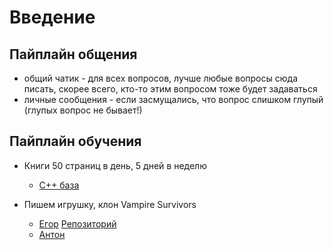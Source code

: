 # Введение

## Пайплайн общения

- общий чатик - для всех вопросов, лучше любые вопросы сюда писать, скорее всего, кто-то этим вопросом тоже будет задаваться
- личные сообщения - если засмущались, что вопрос слишком глупый (глупых вопрос не бывает!)

## Пайплайн обучения

- Книги 50 страниц в день, 5 дней в неделю

  - [С++ база](https://chenweixiang.github.io/docs/The_C++_Programming_Language_4th_Edition_Bjarne_Stroustrup.pdf)

- Пишем игрушку, клон Vampire Survivors

  - [Егор](https://github.com/imporiooo) [Репозиторий](https://github.com/imporiooo/Vampire-Survivors-clone)
  - [Антон]()
